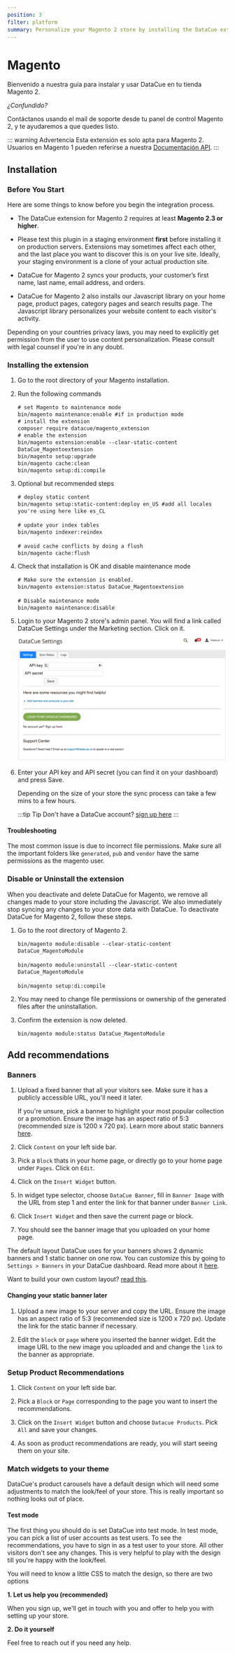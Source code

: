 ```yaml
---
position: 3
filter: platform
summary: Personalize your Magento 2 store by installing the DataCue extension.
---
```


# Magento <Badge text="beta" type="success"/>

Bienvenido a nuestra guía para instalar y usar DataCue en tu tienda Magento 2.

*¿*Confundido?**

Contáctanos usando el mail de soporte desde tu panel de control Magento 2, y te ayudaremos a que quedes listo. 

::: warning Advertencia
Esta extensión es solo apta para Magento 2. Usuarios en Magento 1 pueden referirse a nuestra [Documentación API](https://developer.datacue.co).
:::

## Installation

### Before You Start

Here are some things to know before you begin the integration process.

- The DataCue extension for Magento 2 requires at least **Magento 2.3 or higher**.

- Please test this plugin in a staging environment **first** before installing it on production servers. Extensions may sometimes affect each other, and the last place you want to discover this is on your live site. Ideally, your staging environment is a clone of your actual production site.

- DataCue for Magento 2 syncs your products, your customer’s first name, last name, email address, and orders.

- DataCue for Magento 2 also installs our Javascript library on your home page, product pages, category pages and search results page. The Javascript library personalizes your website content to each visitor's activity.

Depending on your countries privacy laws, you may need to explicitly get permission from the user to use content personalization. Please consult with legal counsel if you're in any doubt.

### Installing the extension

1. Go to the root directory of your Magento installation.

2. Run the following commands

    ``` shell
    # set Magento to maintenance mode
    bin/magento maintenance:enable #if in production mode
    # install the extension
    composer require datacue/magento_extension
    # enable the extension
    bin/magento extension:enable --clear-static-content DataCue_Magentoextension
    bin/magento setup:upgrade
    bin/magento cache:clean
    bin/magento setup:di:compile
    ```

3. Optional but recommended steps

    ``` shell
    # deploy static content
    bin/magento setup:static-content:deploy en_US #add all locales you're using here like es_CL

    # update your index tables
    bin/magento indexer:reindex

    # avoid cache conflicts by doing a flush
    bin/magento cache:flush
    ```

4. Check that installation is OK and disable maintenance mode
    
    ``` shell
    # Make sure the extension is enabled.
    bin/magento extension:status DataCue_Magentoextension

    # Disable maintenance mode
    bin/magento maintenance:disable
    ```

5. Login to your Magento 2 store's admin panel. You will find a link called DataCue Settings under the Marketing section. Click on it.
    
    ![DataCue Admin Panel](./images/magento_panel.png)

6. Enter your API key and API secret (you can find it on your dashboard) and press Save.
    
    Depending on the size of your store the sync process can take a few mins to a few hours.

    :::tip Tip
    Don't have a DataCue account? [sign up here](https://app.datacue.co/en/sign-up)
    :::

#### Troubleshooting

The most common issue is due to incorrect file permissions. Make sure all the important folders like `generated`, `pub` and `vendor` have the same permissions as the magento user.


### Disable or Uninstall the extension

When you deactivate and delete DataCue for Magento, we remove all changes made to your store including the Javascript. We also immediately stop syncing any changes to your store data with DataCue. To deactivate DataCue for Magento 2, follow these steps.

1. Go to the root directory of Magento 2.

    ``` shell
    bin/magento module:disable --clear-static-content DataCue_MagentoModule

    bin/magento module:uninstall --clear-static-content DataCue_MagentoModule

    bin/magento setup:di:compile
    ```

2. You may need to change file permissions or ownership of the generated files after the uninstallation.

3. Confirm the extension is now deleted.

    ```shell
    bin/magento module:status DataCue_MagentoModule
    ```

## Add recommendations

### Banners

1. Upload a fixed banner that all your visitors see. Make sure it has a publicly accessible URL, you'll need it later.

    If you're unsure, pick a banner to highlight your most popular collection or a promotion. Ensure the image has an aspect ratio of 5:3 (recommended size is 1200 x 720 px). Learn more about static banners [here](/banners).

2. Click `Content` on your left side bar.

3. Pick a `Block` thats in your home page, or directly go to your home page under `Pages`. Click on `Edit`.

4. Click on the `Insert Widget` button.

5. In widget type selector, choose `DataCue Banner`, fill in `Banner Image` with the URL from step 1 and enter the link for that banner under `Banner Link`.

6. Click `Insert Widget` and then save the current page or block.

7. You should see the banner image that you uploaded on your home page.

The default layout DataCue uses for your banners shows 2 dynamic banners and 1 static banner on one row. You can customize this by going to `Settings > Banners` in your DataCue dashboard. Read more about it [here](/banners/layout.html). 

Want to build your own custom layout? [read this](#custom-layout).

#### Changing your static banner later

1. Upload a new image to your server and copy the URL. Ensure the image has an aspect ratio of 5:3 (recommended size is 1200 x 720 px). Update the link for the static banner if necessary.

2. Edit the `block` or `page` where you inserted the banner widget. Edit the image URL to the new image you uploaded and and change the `link` to the banner as appropriate.

### Setup Product Recommendations

1. Click `Content` on your left side bar.

2. Pick a `Block` or `Page` corresponding to the page you want to insert the recommendations.

3. Click on the `Insert Widget` button and choose `Datacue Products`. Pick `All` and save your changes.

4. As soon as product recommendations are ready, you will start seeing them on your site.

### Match widgets to your theme

DataCue's product carousels have a default design which will need some adjustments to match the look/feel of your store. This is really important so nothing looks out of place.

#### Test mode

The first thing you should do is set DataCue into test mode. In test mode, you can pick a list of user accounts as test users. To see the recommendations, you have to sign in as a test user to your store. All other visitors don't see any changes. This is very helpful to play with the design till you're happy with the look/feel.

You will need to know a little CSS to match the design, so there are two options

**1. Let us help you (recommended)**

When you sign up, we'll get in touch with you and offer to help you with setting up your store.

**2. Do it yourself**

Feel free to reach out if you need any help.